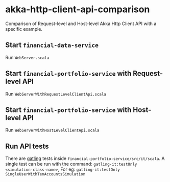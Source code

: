 # akka-http-client-api-comparison
Comparison of Request-level and Host-level Akka Http Client API with a specific example.

## Start `financial-data-service`
  Run `WebServer.scala`
## Start `financial-portfolio-service` with Request-level API 
  Run `WebServerWithRequestLevelClientApi.scala`
## Start `financial-portfolio-service` with Host-level API 
  Run `WebServerWithHostLevelClientApi.scala`
## Run API tests
  There are [gatling](https://gatling.io/) tests inside `financial-portfolio-service/src/it/scala`. A single test can be run with the command: `gatling-it:testOnly <simulation-class-name>`, For eg: `gatling-it:testOnly SingleUserWithTenAccountsSimulation`

